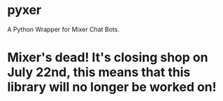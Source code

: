 # pyxer
A Python Wrapper for Mixer Chat Bots.

# Mixer's dead! It's closing shop on July 22nd, this means that this library will no longer be worked on!
